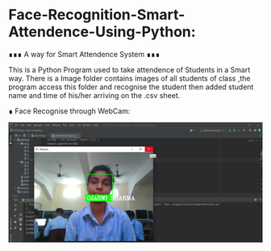 # Face-Recognition-Smart-Attendence-Using-Python:
∎∎∎ A way for Smart Attendence System ∎∎∎ 

This is a Python Program used to take attendence of Students in a Smart way.
There is a Image folder contains images of all students of class ,the program 
access this folder and recognise the student then added student name and time 
of his/her arriving on the .csv sheet. 



∎ Face Recognise through WebCam:


![MasterHead](https://github.com/ojaswisharma16/Face-Recognition-Smart-Attendence-Using-Python/blob/main/ImagesAttendance/face-det.png)
